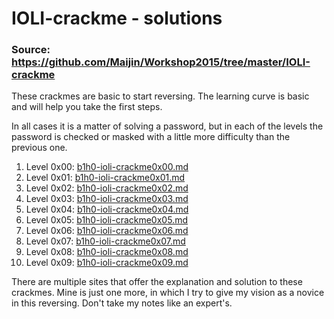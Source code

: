 # IOLI-crackme - solutions

### Source: [https://github.com/Maijin/Workshop2015/tree/master/IOLI-crackme ](https://github.com/Maijin/Workshop2015/tree/master/IOLI-crackme)
 

These crackmes are basic to start reversing. The learning curve is basic and will help you take the first steps.

In all cases it is a matter of solving a password, but in each of the levels the password is checked or masked with a little more difficulty than the previous one.

1.  Level 0x00: [b1h0-ioli-crackme0x00.md](b1h0-ioli-crackme0x00.md)
2.  Level 0x01: [b1h0-ioli-crackme0x01.md](b1h0-ioli-crackme0x01.md)
3.  Level 0x02: [b1h0-ioli-crackme0x02.md](b1h0-ioli-crackme0x02.md)
4.  Level 0x03: [b1h0-ioli-crackme0x03.md](b1h0-ioli-crackme0x03.md)
5.  Level 0x04: [b1h0-ioli-crackme0x04.md](b1h0-ioli-crackme0x04.md)
6.  Level 0x05: [b1h0-ioli-crackme0x05.md](b1h0-ioli-crackme0x05.md)
7.  Level 0x06: [b1h0-ioli-crackme0x06.md](b1h0-ioli-crackme0x06.md)
8.  Level 0x07: [b1h0-ioli-crackme0x07.md](b1h0-ioli-crackme0x07.md)
9.  Level 0x08: [b1h0-ioli-crackme0x08.md](b1h0-ioli-crackme0x08.md)
10. Level 0x09: [b1h0-ioli-crackme0x09.md](b1h0-ioli-crackme0x09.md)
	

There are multiple sites that offer the explanation and solution to these crackmes. Mine is just one more, in which I try to give my vision as a novice in this reversing. Don't take my notes like an expert's.